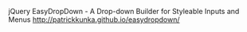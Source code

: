 




jQuery EasyDropDown - A Drop-down Builder for Styleable Inputs and Menus
http://patrickkunka.github.io/easydropdown/